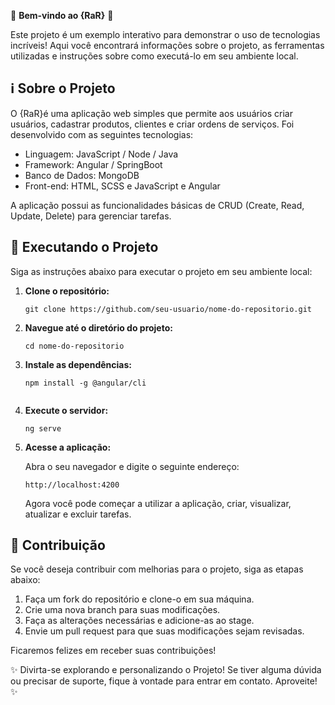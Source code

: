🎉 **Bem-vindo ao {RaR}** 🚀

Este projeto é um exemplo interativo para demonstrar o uso de tecnologias incríveis! Aqui você encontrará informações sobre o projeto, as ferramentas utilizadas e instruções sobre como executá-lo em seu ambiente local.

## ℹ️ Sobre o Projeto

O {RaR}é uma aplicação web simples que permite aos usuários criar usuários, cadastrar produtos, clientes e criar ordens de serviços. Foi desenvolvido com as seguintes tecnologias:

- Linguagem: JavaScript / Node / Java 
- Framework: Angular / SpringBoot
- Banco de Dados: MongoDB
- Front-end: HTML, SCSS e JavaScript e Angular

A aplicação possui as funcionalidades básicas de CRUD (Create, Read, Update, Delete) para gerenciar tarefas.


## 🚀 Executando o Projeto

Siga as instruções abaixo para executar o projeto em seu ambiente local:

1. **Clone o repositório:**

   ```
   git clone https://github.com/seu-usuario/nome-do-repositorio.git
   ```

2. **Navegue até o diretório do projeto:**

   ```
   cd nome-do-repositorio
   ```

3. **Instale as dependências:**

   ```
   npm install -g @angular/cli
  
   ```

4. **Execute o servidor:**

   ```
   ng serve
   ```

5. **Acesse a aplicação:**

   Abra o seu navegador e digite o seguinte endereço:

   ```
   http://localhost:4200
   ```

   Agora você pode começar a utilizar a aplicação, criar, visualizar, atualizar e excluir tarefas.

## 📝 Contribuição

Se você deseja contribuir com melhorias para o projeto, siga as etapas abaixo:

1. Faça um fork do repositório e clone-o em sua máquina.
2. Crie uma nova branch para suas modificações.
3. Faça as alterações necessárias e adicione-as ao stage.
4. Envie um pull request para que suas modificações sejam revisadas.

Ficaremos felizes em receber suas contribuições!

✨ Divirta-se explorando e personalizando o Projeto! Se tiver alguma dúvida ou precisar de suporte, fique à vontade para entrar em contato. Aproveite! ✨
